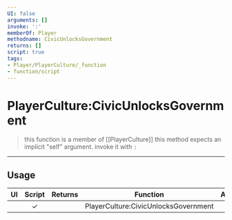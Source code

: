 ```yaml
---
UI: false
arguments: []
invoke: ':'
memberOf: Player
methodname: CivicUnlocksGovernment
returns: []
script: true
tags:
- Player/PlayerCulture/_function
- function/script
---
```

# PlayerCulture:CivicUnlocksGovernment
> this function is a member of [[PlayerCulture]]
> this method expects an implicit "self" argument. invoke it with `:`
-----
## Usage
|  UI | Script | Returns | Function | Arguments |
|:---:|:------:|-------:|:--------:|:---------|
| |✓||PlayerCulture:CivicUnlocksGovernment||
